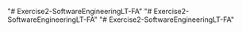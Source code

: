 "# Exercise2-SoftwareEngineeringLT-FA" 
"# Exercise2-SoftwareEngineeringLT-FA" 
"# Exercise2-SoftwareEngineeringLT-FA" 
